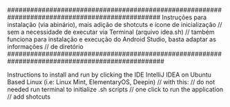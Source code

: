 ################################################################################################
Instruções para instalação (via abinário), mais adição de shotcuts e ícone de inicialização
// sem a necessidade de executar via Terminal (arquivo idea.sh)
// também funciona para instalação e execução do Android Studio, basta adaptar as informações
// de diretório
#################################################################################################

Instructions to install and run by clicking the IDE IntelliJ IDEA on Ubuntu Based Linux (i.e:
Linux Mint, ElementaryOS, Deepin)
// with this:
// do not needed run terminal to initialize .sh scripts
// one click to run the application
// add shotcuts
